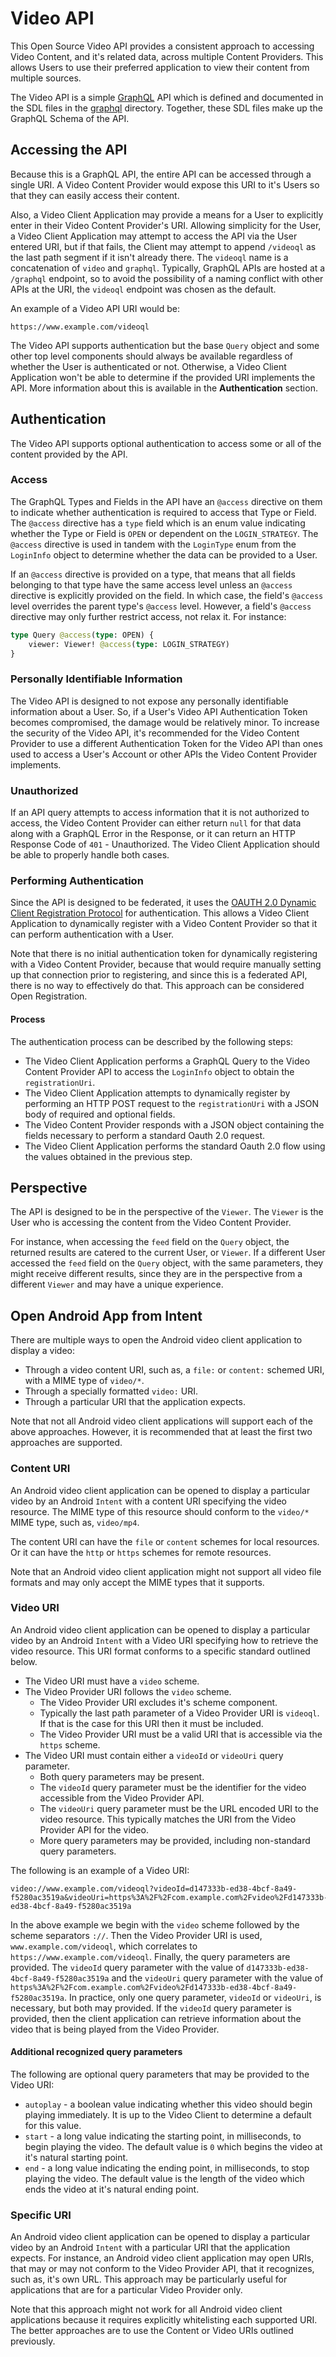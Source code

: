 # Video API
This Open Source Video API provides a consistent approach to accessing Video Content, and it's related data, across multiple Content Providers. This allows Users to use their preferred application to view their content from multiple sources.

The Video API is a simple [GraphQL](https://graphql.org/) API which is defined and documented in the SDL files in the [graphql](/api/graphql) directory. Together, these SDL files make up the GraphQL Schema of the API.

## Accessing the API
Because this is a GraphQL API, the entire API can be accessed through a single URI. A Video Content Provider would expose this URI to it's Users so that they can easily access their content.

Also, a Video Client Application may provide a means for a User to explicitly enter in their Video Content Provider's URI. Allowing simplicity for the User, a Video Client Application may attempt 
to access the API via the User entered URI, but if that fails, the Client may attempt to append `/videoql` as the last path segment if it isn't already there. The `videoql` name is a concatenation of 
`video` and `graphql`. Typically, GraphQL APIs are hosted at a `/graphql` endpoint, so to avoid the possibility of a naming conflict with other APIs at the URI, the `videoql` endpoint was chosen as the default.

An example of a Video API URI would be:
```
https://www.example.com/videoql
```

The Video API supports authentication but the base `Query` object and some other top level components should always be available regardless of whether the User is authenticated or not. 
Otherwise, a Video Client Application won't be able to determine if the provided URI implements the API. More information about this is available in the **Authentication** section.

## Authentication
The Video API supports optional authentication to access some or all of the content provided by the API.

### Access
The GraphQL Types and Fields in the API have an `@access` directive on them to indicate whether authentication is required to access that Type or Field.
The `@access` directive has a `type` field which is an enum value indicating whether the Type or Field is `OPEN` or dependent on the `LOGIN_STRATEGY`.
The `@access` directive is used in tandem with the `LoginType` enum from the `LoginInfo` object to determine whether the data can be provided to a User.

If an `@access` directive is provided on a type, that means that all fields belonging to that type have the same access level unless an `@access` directive is explicitly provided on the field.
In which case, the field's `@access` level overrides the parent type's `@access` level. However, a field's `@access` directive may only further restrict access, not relax it. For instance:
```graphql
type Query @access(type: OPEN) {
    viewer: Viewer! @access(type: LOGIN_STRATEGY)
}
```

### Personally Identifiable Information
The Video API is designed to not expose any personally identifiable information about a User. So, if a User's Video API Authentication Token becomes compromised, the damage would be relatively minor.
To increase the security of the Video API, it's recommended for the Video Content Provider to use a different Authentication Token for the Video API than ones used to access a User's Account or other APIs the Video Content Provider implements.

### Unauthorized
If an API query attempts to access information that it is not authorized to access, the Video Content Provider can either return `null` for that data along with a GraphQL Error in the Response, 
or it can return an HTTP Response Code of `401` - Unauthorized. The Video Client Application should be able to properly handle both cases.

### Performing Authentication
Since the API is designed to be federated, it uses the [OAUTH 2.0 Dynamic Client Registration Protocol](https://tools.ietf.org/html/rfc7591) for authentication. This allows a Video Client Application to 
dynamically register with a Video Content Provider so that it can perform authentication with a User.

Note that there is no initial authentication token for dynamically registering with a Video Content Provider, because that would require manually setting up that connection prior to registering, 
and since this is a federated API, there is no way to effectively do that. This approach can be considered Open Registration.

#### Process
The authentication process can be described by the following steps:
* The Video Client Application performs a GraphQL Query to the Video Content Provider API to access the `LoginInfo` object to obtain the `registrationUri`.
* The Video Client Application attempts to dynamically register by performing an HTTP POST request to the `registrationUri` with a JSON body of required and optional fields.
* The Video Content Provider responds with a JSON object containing the fields necessary to perform a standard Oauth 2.0 request.
* The Video Client Application performs the standard Oauth 2.0 flow using the values obtained in the previous step.

## Perspective
The API is designed to be in the perspective of the `Viewer`. The `Viewer` is the User who is accessing the content from the Video Content Provider.

For instance, when accessing the `feed` field on the `Query` object, the returned results are catered to the current User, or `Viewer`. If a different User accessed the `feed` field on the `Query` object, 
with the same parameters, they might receive different results, since they are in the perspective from a different `Viewer` and may have a unique experience.

## Open Android App from Intent
There are multiple ways to open the Android video client application to display a video:

* Through a video content URI, such as, a `file:` or `content:` schemed URI, with a MIME type of `video/*`.
* Through a specially formatted `video:` URI.
* Through a particular URI that the application expects.

Note that not all Android video client applications will support each of the above approaches. However, it is recommended that at least the first two approaches are supported.

### Content URI
An Android video client application can be opened to display a particular video by an Android `Intent` with a content URI specifying the video resource. The MIME type of this resource should conform to the `video/*` MIME type, such as, `video/mp4`.

The content URI can have the `file` or `content` schemes for local resources. Or it can have the `http` or `https` schemes for remote resources.

Note that an Android video client application might not support all video file formats and may only accept the MIME types that it supports.

### Video URI
An Android video client application can be opened to display a particular video by an Android `Intent` with a Video URI specifying how to retrieve the video resource. This URI format conforms to a specific standard outlined below.

* The Video URI must have a `video` scheme.
* The Video Provider URI follows the `video` scheme.
    * The Video Provider URI excludes it's scheme component.
    * Typically the last path parameter of a Video Provider URI is `videoql`. If that is the case for this URI then it must be included.
    * The Video Provider URI must be a valid URI that is accessible via the `https` scheme.
* The Video URI must contain either a `videoId` or `videoUri` query parameter.
    * Both query parameters may be present.
    * The `videoId` query parameter must be the identifier for the video accessible from the Video Provider API.
    * The `videoUri` query parameter must be the URL encoded URI to the video resource. This typically matches the URI from the Video Provider API for the video.
    * More query parameters may be provided, including non-standard query parameters.

The following is an example of a Video URI:
```
video://www.example.com/videoql?videoId=d147333b-ed38-4bcf-8a49-f5280ac3519a&videoUri=https%3A%2F%2Fcom.example.com%2Fvideo%2Fd147333b-ed38-4bcf-8a49-f5280ac3519a
```

In the above example we begin with the `video` scheme followed by the scheme separators `://`. 
Then the Video Provider URI is used, `www.example.com/videoql`, which correlates to `https://www.example.com/videoql`.
Finally, the query parameters are provided. The `videoId` query parameter with the value of `d147333b-ed38-4bcf-8a49-f5280ac3519a` and the `videoUri` query parameter with the value of `https%3A%2F%2Fcom.example.com%2Fvideo%2Fd147333b-ed38-4bcf-8a49-f5280ac3519a`.
In practice, only one query parameter, `videoId` or `videoUri`, is necessary, but both may provided. If the `videoId` query parameter is provided, then the client application can retrieve information about the video that is being played from the Video Provider.

#### Additional recognized query parameters
The following are optional query parameters that may be provided to the Video URI:

* `autoplay` - a boolean value indicating whether this video should begin playing immediately. It is up to the Video Client to determine a default for this value.
* `start` - a long value indicating the starting point, in milliseconds, to begin playing the video. The default value is `0` which begins the video at it's natural starting point.
* `end` - a long value indicating the ending point, in milliseconds, to stop playing the video. The default value is the length of the video which ends the video at it's natural ending point.

### Specific URI
An Android video client application can be opened to display a particular video by an Android `Intent` with a particular URI that the application expects.
For instance, an Android video client application may open URIs, that may or may not conform to the Video Provider API, that it recognizes, such as, it's own URL.
This approach may be particularly useful for applications that are for a particular Video Provider only.

Note that this approach might not work for all Android video client applications because it requires explicitly whitelisting each supported URI. The better approaches are to use the Content or Video URIs outlined previously.